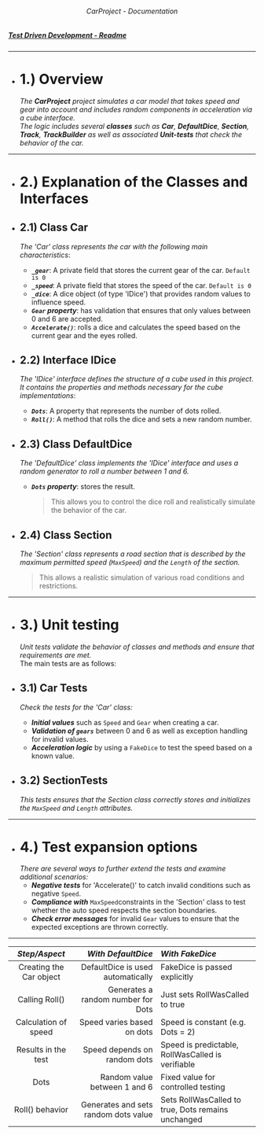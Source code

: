 ###### <p align="center"> CarProject - Documentation </p>

##### [Test Driven Development - Readme](https://github.com/IxI-Enki/car-race-project-fork/blob/main/TDD_Car_Project_Tests.md)

---
- # 1.) Overview  
  *The **CarProject** project simulates a car model that takes speed and gear into account and includes random components in acceleration via a cube interface.*  
  *The logic includes several **classes** such as **Car**, **DefaultDice**, **Section**, **Track**, **TrackBuilder** as well as associated **Unit-tests** that check the behavior of the car.*  

---
- # 2.) Explanation of the Classes and Interfaces  

- ## 2.1) Class Car  
  *The 'Car' class represents the car with the following main characteristics*:  
  - ***`_gear`***: A private field that stores the current gear of the car.  `Default is 0`
  - ***`_speed`***: A private field that stores the speed of the car.  `Default is 0`
  - ***`_dice`***: A dice object (of type 'IDice') that provides random values ​​to influence speed.  
  - ***`Gear` property***: has validation that ensures that only values ​​between 0 and 6 are accepted.	
  - ***`Accelerate()`***: rolls a dice and calculates the speed based on the current gear and the eyes rolled.

- ## 2.2) Interface IDice  
  *The 'IDice' interface defines the structure of a cube used in this project*.  
  *It contains the properties and methods necessary for the cube implementations*:  
  - ***`Dots`***: A property that represents the number of dots rolled.  
  - ***`Roll()`***: A method that rolls the dice and sets a new random number.  

- ## 2.3) Class DefaultDice  
  *The 'DefaultDice' class implements the 'IDice' interface and uses a random generator to roll a number between 1 and 6.*  
  - ***`Dots` property***: stores the result.  
    > This allows you to control the dice roll and realistically simulate the behavior of the car.  

- ## 2.4) Class Section  
  *The 'Section' class represents a road section that is described by the maximum permitted speed (`MaxSpeed`) and the `Length` of the section.*   
    > This allows a realistic simulation of various road conditions and restrictions.  

---
- # 3.) Unit testing  
  *Unit tests validate the behavior of classes and methods and ensure that requirements are met.*  
    The main tests are as follows:  

- ## 3.1) Car Tests  
  *Check the tests for the 'Car' class:*  
  - ***Initial values*** ​​such as `Speed` and `Gear` when creating a car.
  - ***Validation of `gears`*** between 0 and 6 as well as exception handling for invalid values.
  - ***Acceleration logic*** by using a `FakeDice` to test the speed based on a known value.

- ## 3.2) SectionTests  
  *This tests ensures that the Section class correctly stores and initializes the `MaxSpeed` ​​and `Length` attributes.*

---
- # 4.) Test expansion options   
  *There are several ways to further extend the tests and examine additional scenarios:*  
  - ***Negative tests*** for 'Accelerate()' to catch invalid conditions such as negative `Speed`.  
  - ***Compliance with*** `MaxSpeed` ​​constraints in the 'Section' class to test whether the auto speed respects the section boundaries.  
  - ***Check error messages*** for invalid `Gear` values ​​to ensure that the expected exceptions are thrown correctly.  

----

<div align="center">
 
| ***Step/Aspect***       | ***With DefaultDice***                | ***With FakeDice***                                | 
| :---------------------: | ------------------------------------: | :------------------------------------------------- |   
| Creating the Car object | DefaultDice is used automatically     | FakeDice is passed explicitly                      | 
| Calling Roll()          | Generates a random number for Dots    | Just sets RollWasCalled to true                    | 
| Calculation of speed    | Speed ​​varies based on dots            | Speed ​​is constant (e.g. Dots = 2)                  |
| Results in the test     | Speed ​​depends on random dots          | Speed ​​is predictable, RollWasCalled is verifiable  |
| Dots                    | Random value between 1 and 6          | Fixed value for controlled testing                 |
| Roll() behavior         | Generates and sets random dots value  | Sets RollWasCalled to true, Dots remains unchanged |

</div>

